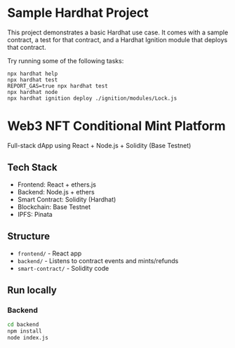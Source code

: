 # Sample Hardhat Project

This project demonstrates a basic Hardhat use case. It comes with a sample contract, a test for that contract, and a Hardhat Ignition module that deploys that contract.

Try running some of the following tasks:

```shell
npx hardhat help
npx hardhat test
REPORT_GAS=true npx hardhat test
npx hardhat node
npx hardhat ignition deploy ./ignition/modules/Lock.js
```

# Web3 NFT Conditional Mint Platform

Full-stack dApp using React + Node.js + Solidity (Base Testnet)

## Tech Stack

- Frontend: React + ethers.js
- Backend: Node.js + ethers
- Smart Contract: Solidity (Hardhat)
- Blockchain: Base Testnet
- IPFS: Pinata

## Structure

- `frontend/` - React app
- `backend/` - Listens to contract events and mints/refunds
- `smart-contract/` - Solidity code

## Run locally

### Backend

```bash
cd backend
npm install
node index.js
```
